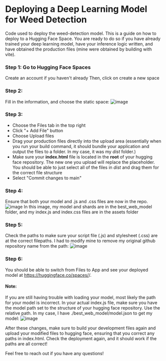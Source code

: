 # Deploying a Deep Learning Model for Weed Detection 
Code used to deploy the weed-detection model. This is a guide on how to deploy to a Hugging Face Space. You are ready to do so if you have already trained your deep learning model, have your inference logic written, and have obtained the production files (mine were obtained by building with vite).

### Step 1: Go to Hugging Face Spaces
Create an account if you haven't already
Then, click on create a new space

### Step 2:
Fill in the information, and choose the static space:
![image](https://github.com/user-attachments/assets/977871cc-e9f4-442c-bda7-33940ff4e9bc)

### Step 3:
- Choose the Files tab in the top right
- Click "+ Add File" button
- Choose Upload files
- Drag your production files directly into the upload area (essentially when you run your build command, it should bundle your application and output the files to a folder. In my case, it was my _dist_ folder.)
- Make sure your **index.html** file is located in the **root** of your hugging face repository. The new one you upload will replace the placeholder. You should be able to just select all of the files in _dist_ and drag them for the correct file structure
- Select "Commit changes to main"

### Step 4:
Ensure that both your model and .js and .css files are now in the repo. 
![image](https://github.com/user-attachments/assets/62d42045-02e8-4a5f-a61f-54ac8c15f088)
In this image, my model and shards are in the best_web_model folder, and my index.js and index.css files are in the assets folder

### Step 5:
Check the paths to make sure your script file (.js) and stylesheet (.css) are at the correct filepaths. I had to modify mine to remove my original github repository name from the path:
![image](https://github.com/user-attachments/assets/c94b6296-58b0-4689-a83a-d2be88764b9e)

### Step 6:
You should be able to switch from Files to App and see your deployed model at https://huggingface.co/spaces/<your-username>/<your-space-name>. 


#### Note: 
If you are still having trouble with loading your model, most likely the path for your model is incorrect. In your actual index.js file, make sure you have the model path set to the structure of your hugging face repository. Use the relative path.
In my case, I have ./best_web_model/model.json to get my model:
![image](https://github.com/user-attachments/assets/323bf411-8ed3-4311-a652-0f5db5556acc)

After these changes, make sure to build your development files again and upload your modified files to hugging face, ensuring that you correct any paths in index.html. Check the deployment again, and it should work if the paths are all correct!

Feel free to reach out if you have any questions! 



